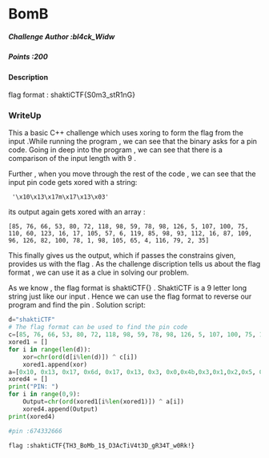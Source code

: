 # BomB 


##### Challenge Author :bl4ck_Widw
##### Points :200



#### Description
flag format : shaktiCTF{S0m3_stR1nG}

### WriteUp

This a  basic C++ challenge which uses xoring to form the flag from the input .While running the program , we can see that the binary asks for a pin code.
Going in deep into the program , we can see that there is a comparison of the input length with 9 . 

Further , when you move through the rest of the code , we can see that the input pin code gets xored with a string:
```
 '\x10\x13\x17m\x17\x13\x03' 
```
its output again gets xored with an array :
```
[85, 76, 66, 53, 80, 72, 118, 98, 59, 78, 98, 126, 5, 107, 100, 75, 110, 60, 123, 16, 17, 105, 57, 6, 119, 85, 98, 93, 112, 16, 87, 109, 96, 126, 82, 100, 78, 1, 98, 105, 65, 4, 116, 79, 2, 35]
```

This finally gives us the output, which if passes the constrains given, provides us with the flag . 
As the challenge discription tells us about the flag format , we can use it as a clue in solving our problem. 

As we know , the flag format is shaktiCTF{} .
ShaktiCTF is  a 9 letter long string just like our input . Hence we can use the flag format to reverse our program and find the pin . 
Solution script:
```python
d="shaktiCTF"
# The flag format can be used to find the pin code 
c=[85, 76, 66, 53, 80, 72, 118, 98, 59, 78, 98, 126, 5, 107, 100, 75, 110, 60, 123, 16, 17, 105, 57, 6, 119, 85, 98, 93, 112, 16, 87, 109, 96, 126, 82, 100, 78, 1, 98, 105, 65, 4, 116, 79, 2, 35]
xored1 = []
for i in range(len(d)):
    xor=chr(ord(d[i%len(d)]) ^ c[i])
    xored1.append(xor)
a=[0x10, 0x13, 0x17, 0x6d, 0x17, 0x13, 0x3, 0x0,0x4b,0x3,0x1,0x2,0x5, 0x7]
xored4 = []
print("PIN: ")
for i in range(0,9):
    Output=chr(ord(xored1[i%len(xored1)]) ^ a[i])
    xored4.append(Output)
print(xored4)

#pin :674332666
``` 
```
flag :shaktiCTF{TH3_BoMb_1$_D3AcTiV4t3D_gR34T_w0Rk!}
```

